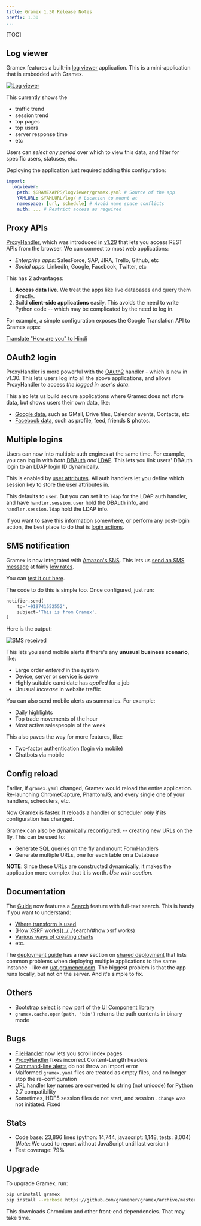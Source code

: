 ```yaml
---
title: Gramex 1.30 Release Notes
prefix: 1.30
...
```


[TOC]

## Log viewer

Gramex features a built-in [log viewer](../../logviewer/log/) application.
This is a mini-application that is embedded with Gramex.

[![Log viewer](logviewer.png)](../../logviewer/log/)

This currently shows the

- traffic trend
- session trend
- top pages
- top users
- server response time
- etc

Users can _select any period_ over which to view this data, and filter for
specific users, statuses, etc.

Deploying the application just required adding this configuration:

```yaml
import:
  logviewer:
    path: $GRAMEXAPPS/logviewer/gramex.yaml # Source of the app
    YAMLURL: $YAMLURL/log/ # Location to mount at
    namespace: [url, schedule] # Avoid name space conflicts
    auth: ... # Restrict access as required
```

## Proxy APIs

[ProxyHandler](../../proxyhandler/), which was introduced in [v1.29][v1.29] that
lets you access REST APIs from the browser. We can connect to most web
applications:

- _Enterprise apps_: SalesForce, SAP, JIRA, Trello, Github, etc
- _Social apps_: LinkedIn, Google, Facebook, Twitter, etc

This has 2 advantages:

1. **Access data live**. We treat the apps like live databases and query them directly.
2. Build **client-side applications** easily. This avoids the need to write
   Python code -- which may be complicated by the need to log in.

For example, a simple configuration exposes the Google Translation API to Gramex apps:

[Translate "How are you" to Hindi](../../proxyhandler/googletranslate?q=How+are+you&target=hi)

## OAuth2 login

ProxyHandler is more powerful with the [OAuth2](../../auth/#oauth2) handler -
which is new in v1.30. This lets users log into all the above applications, and
allows ProxyHandler to access _the logged in user's data_.

This also lets us build secure applications where Gramex does not store data,
but shows users their own data, like:

- [Google data](../../proxyhandler/#google-proxyhandler), such as GMail, Drive files, Calendar events, Contacts, etc
- [Facebook data](../../proxyhandler/#facebook-proxyhandler), such as profile, feed, friends & photos.

## Multiple logins

Users can now into multiple auth engines at the same time. For example, you can
log in with _both_ [DBAuth](../../auth/#database-auth) _and_
[LDAP](../../auth/#ldap-auth). This lets you link users' DBAuth login to an
LDAP login ID dynamically.

This is enabled by [user attributes](../../auth/#user-attributes). All auth
handlers let you define which session key to store the user attributes in.

This defaults to `user`. But you can set it to `ldap` for the LDAP auth handler,
and have `handler.session.user` hold the DBAuth info, and `handler.session.ldap`
hold the LDAP info.

If you want to save this information somewhere, or perform any post-login
action, the best place to do that is [login actions](../../auth/#login-actions).

## SMS notification

Gramex is now integrated with [Amazon's SNS](https://aws.amazon.com/sns/).
This lets us [send an SMS message](../../sms/) at fairly
[low rates](https://aws.amazon.com/sns/sms-pricing/).

You can [test it out here](../../sms/#send-sms).

The code to do this is simple too. Once configured, just run:

```python
notifier.send(
    to='+919741552552',
    subject='This is from Gramex',
)
```

Here is the output:

![SMS received](mobile-sms.png)

This lets you send mobile alerts if there's any **unusual business scenario**, like:

- Large order _entered_ in the system
- Device, server or service is _down_
- Highly suitable candidate has _applied_ for a job
- Unusual _increase_ in website traffic

You can also send mobile alerts as summaries. For example:

- Daily highlights
- Top trade movements of the hour
- Most active salespeople of the week

This also paves the way for more features, like:

- Two-factor authentication (login via mobile)
- Chatbots via mobile

## Config reload

Earlier, if `gramex.yaml` changed, Gramex would reload the entire application.
Re-launching ChromeCapture, PhantomJS, and every single one of your handlers,
schedulers, etc.

Now Gramex is faster. It reloads a handler or scheduler _only if_ its
configuration has changed.

Gramex can also be [dynamically reconfigured](../../config/#dynamic-configuration).
-- creating new URLs on the fly. This can be used to:

- Generate SQL queries on the fly and mount FormHandlers
- Generate multiple URLs, one for each table on a Database

**NOTE**: Since these URLs are constructed dynamically, it makes the application
more complex that it is worth. _Use with caution._

## Documentation

The [Guide](../../) now features a [Search](../../search/) feature with
full-text search. This is handy if you want to understand:

- [Where transform is used](../../search/#transform)
- [How XSRF works](../../search/#how xsrf works)
- [Various ways of creating charts](../../search/#charts)
- etc.

The [deployment guide](../../deploy/) has a new section on [shared
deployment](../..//deploy/#shared-deployment) that lists common problems when
deploying multiple applications to the same instance - like on
[uat.gramener.com](https://uat.gramener.com/monitor/apps). The biggest problem
is that the app runs locally, but not on the server. And it's simple to fix.

## Others

- [Bootstrap select](https://github.com/silviomoreto/bootstrap-select/)
  is now part of the [UI Component library](../../uicomponents/)
- `gramex.cache.open(path, 'bin')` returns the path contents in binary mode

## Bugs

- [FileHandler](../../filehandler/) now lets you scroll index pages
- [ProxyHandler](../../proxyhandler/) fixes incorrect Content-Length headers
- [Command-line alerts](../../alert/#alert-command-line) do not throw an import error
- Malformed `gramex.yaml` files are treated as empty files, and no longer stop the re-configuration
- URL handler key names are converted to string (not unicode) for Python 2.7 compatibility
- Sometimes, HDF5 session files do not start, and session `.change` was not initiated. Fixed

## Stats

- Code base: 23,896 lines (python: 14,744, javascript: 1,148, tests: 8,004)
  (_Note_: We used to report without JavaScript until last version.)
- Test coverage: 79%

## Upgrade

To upgrade Gramex, run:

```bash
pip uninstall gramex
pip install --verbose https://github.com/gramener/gramex/archive/master.zip
```

This downloads Chromium and other front-end dependencies. That may take time.

[v1.29]: https://learn.gramener.com/gramex/history#v1-29-0-2018-02-15
